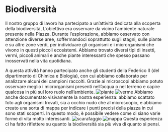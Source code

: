 # Biodiversità
Il nostro gruppo di lavoro ha partecipato a un’attività dedicata alla scoperta della biodiversità,
L’obiettivo era osservare da vicino l’ambiente naturale presente nella Piazza.
Durante l’esplorazione, abbiamo osservato con attenzione diverse aree, soffermandoci soprattutto sugli stagni, sulle piante e su altre zone verdi, per individuare gli organismi e i microrganismi che vivono in questi piccoli ecosistemi. Abbiamo trovato diversi tipi di insetti, vermi, piccoli animali e anche piante interessanti che spesso passano inosservati nella vita quotidiana.

A questa attività hanno partecipato anche gli studenti della Federico II (del dipartimento di Chimica e Biologia), con cui abbiamo collaborato per analizzare alcuni dei campioni raccolti. 
Grazie ai microscopi abbiamo potuto osservare meglio i microrganismi presenti nell’acqua o nel terreno e capire qualcosa in più sul loro ruolo nell’ambiente.
![piante](piante.jpg)
![verme](verme.jpg)
Abbiamo anche documentato visivamente la nostra esperienza: abbiamo scattato foto agli organismi trovati, sia a occhio nudo che al microscopio, e abbiamo creato una sorta di mappa per indicare i punti precisi della piazza in cui sono stati scoperti. In questo modo, è possibile vedere come ci siano varie forme di vita molto interessanti.
![scarafaggio](scarafaggio.jpg)
![mappa](mappa.jpg)
Questa esperienza ci ha fatto riflettere su quanto la biodiversità sia più viva di quanto si pensi.